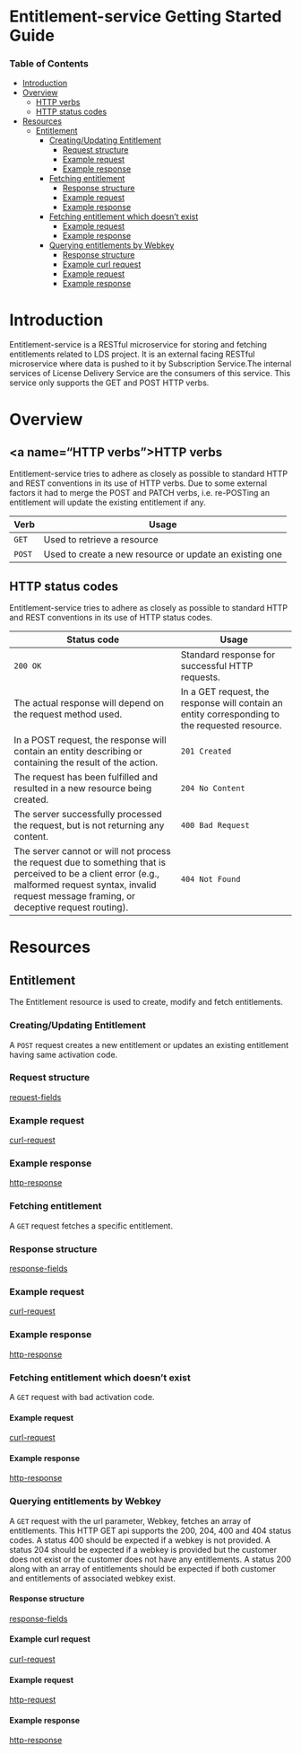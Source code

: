 # **Entitlement-service Getting Started Guide**

### Table of Contents
* [Introduction](#Introduction)
* [Overview](#Overview)
    * [HTTP verbs](#HTTP-verbs)
    * [HTTP status codes](#HTTP-status-codes)
* [Resources](#Resources)
    * [Entitlement](#Entitlement)
        * [Creating/Updating Entitlement](#create_ent)
            * [Request structure](#create-ent-1)
            * [Example request](#create_ent_2)
            * [Example response](#create_ent_3)
        * [Fetching entitlement](#fetch_ent)
            * [Response structure](#fetch_ent_1)
            * [Example request](#fetch_ent_2)
            * [Example response](#fetch_ent_3)
        * [Fetching entitlement which doesn’t exist](#fetch_ent_not_exists)
            * [Example request](#fetch_ent_not_exists_1)
            * [Example response](#fetch_ent_not_exists_2)
        * [Querying entitlements by Webkey](#query_ent)
            * [Response structure](#query_ent_1)
            * [Example curl request](#query_ent_2)
            * [Example request](#query_ent_3)
            * [Example response](#query_ent_4)
            
# Introduction
Entitlement-service is a RESTful microservice for storing and fetching entitlements related to LDS project. It is an external facing RESTful microservice where data is pushed to it by Subscription Service.The internal services of License Delivery Service are the consumers of this service. This service only supports the GET and POST HTTP verbs.

# Overview
## <a name=“HTTP verbs”></a>HTTP verbs

Entitlement-service tries to adhere as closely as possible to standard HTTP and REST conventions in its use of HTTP verbs. Due to some external factors it had to merge the POST and PATCH verbs, i.e. re-POSTing an entitlement will update the existing entitlement if any.

| Verb   | Usage                                                   |
| ------ | ------------------------------------------------------- |
| `GET`  | Used to retrieve a resource                             |
| `POST` | Used to create a new resource or update an existing one |

## HTTP status codes

Entitlement-service tries to adhere as closely as possible to standard HTTP and REST conventions in its use of HTTP status codes.

| Status code                                                                                                                                                                                                | Usage                                                                                          |
| ---------------------------------------------------------------------------------------------------------------------------------------------------------------------------------------------------------- | ---------------------------------------------------------------------------------------------- |
| `200 OK`                                                                                                                                                                                                   | Standard response for successful HTTP requests.                                                |
| The actual response will depend on the request method used.                                                                                                                                                | In a GET request, the response will contain an entity corresponding to the requested resource. |
| In a POST request, the response will contain an entity describing or containing the result of the action.                                                                                                  | `201 Created`                                                                                  |
| The request has been fulfilled and resulted in a new resource being created.                                                                                                                               | `204 No Content`                                                                               |
| The server successfully processed the request, but is not returning any content.                                                                                                                           | `400 Bad Request`                                                                              |
| The server cannot or will not process the request due to something that is perceived to be a client error (e.g., malformed request syntax, invalid request message framing, or deceptive request routing). | `404 Not Found`                                                                                |
# <a name=“Resources”></a>Resources

## <a name=“Entitlement”></a>Entitlement

The Entitlement resource is used to create, modify and fetch entitlements.

### Creating/Updating Entitlement

A `POST` request creates a new entitlement or updates an existing entitlement having same activation code.

### <a name="create-ent-1"></a>Request structure

[request-fields](D:/workdir/asciidoc_2_markdown/lds/entitlement-service/build/generated-snippets/create-update-entitlement/request-fields.md)

### <a name="create_ent_2"></a>Example request

[curl-request](D:/workdir/asciidoc_2_markdown/lds/entitlement-service/build/generated-snippets/create-update-entitlement/curl-request.md)

### <a name="create_ent_3"></a>Example response

[http-response](D:/workdir/asciidoc_2_markdown/lds/entitlement-service/build/generated-snippets/create-update-entitlement/http-response.md)

### <a name="fetch_ent"></a>Fetching entitlement

A `GET` request fetches a specific entitlement.

### <a name="fetch_ent_1"></a>Response structure

[response-fields](D:/workdir/asciidoc_2_markdown/lds/entitlement-service/build/generated-snippets/get-entitlement/response-fields.md)

### <a name="fetch_ent_2"></a>Example request

[curl-request]({D:/workdir/asciidoc_2_markdown/lds/entitlement-service/build/generated-snippets/get-entitlement/curl-request.md)

### <a name="fetch_ent_3"></a>Example response

[http-response](D:/workdir/asciidoc_2_markdown/lds/entitlement-service/build/generated-snippets/get-entitlement/http-response.md)

### <a name="fetch_ent_not_exists"></a>Fetching entitlement which doesn’t exist

A `GET` request with bad activation code.

#### <a name="fetch_ent_not_exists_1"></a>Example request

[curl-request](D:/workdir/asciidoc_2_markdown/lds/entitlement-service/build/generated-snippets/absent-entitlement/curl-request.md)

#### <a name="fetch_ent_not_exists_2"></a>Example response

[http-response](D:/workdir/asciidoc_2_markdown/lds/entitlement-service/build/generated-snippets/absent-entitlement/http-response.md)

### <a name="query_ent"></a>Querying entitlements by Webkey

A `GET` request with the url parameter, Webkey, fetches an array of entitlements. This HTTP GET api supports the 200, 204, 400 and 404 status codes. A status 400 should be expected if a webkey is not provided. A status 204 should be expected if a webkey is provided but the customer does not exist or the customer does not have any entitlements. A status 200 along with an array of entitlements should be expected if both customer and entitlements of associated webkey exist.

#### <a name="query_ent_1"></a>Response structure

[response-fields](D:/workdir/asciidoc_2_markdown/lds/entitlement-service/build/generated-snippets/test-get-list-by-webkey-valid/response-fields.md)

#### <a name="query_ent_2"></a>Example curl request

[curl-request](D:/workdir/asciidoc_2_markdown/lds/entitlement-service/build/generated-snippets/test-get-list-by-webkey-valid/curl-request.md)

#### <a name="query_ent_3"></a>Example request

[http-request](D:/workdir/asciidoc_2_markdown/lds/entitlement-service/build/generated-snippets/test-get-list-by-webkey-valid/http-request.md)

#### <a name="query_ent_4"></a>Example response

[http-response](D:/workdir/asciidoc_2_markdown/lds/entitlement-service/build/generated-snippets/test-get-list-by-webkey-valid/http-response.md)
